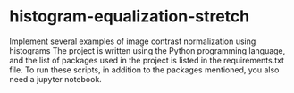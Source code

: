 # histogram-equalization-stretch
Implement several examples of image contrast normalization using histograms
The project is written using the Python programming language, and the list of packages used in the project is listed in the requirements.txt file.
To run these scripts, in addition to the packages mentioned, you also need a jupyter notebook.

